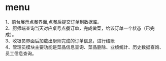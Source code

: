 # menu
1、前台展示点餐界面,点餐后提交订单到数据库。<br/>
2、厨师端查询当天对应桌号点餐订单，完成做菜，给该订单一个状态（已完成）。<br>
3、收银员界面后加载出厨师完成的订单信息，进行结账<br>
4、管理员模块主要功能是菜品信息查询、菜品删除、业绩统计、历史数据查询、员工信息查询。
